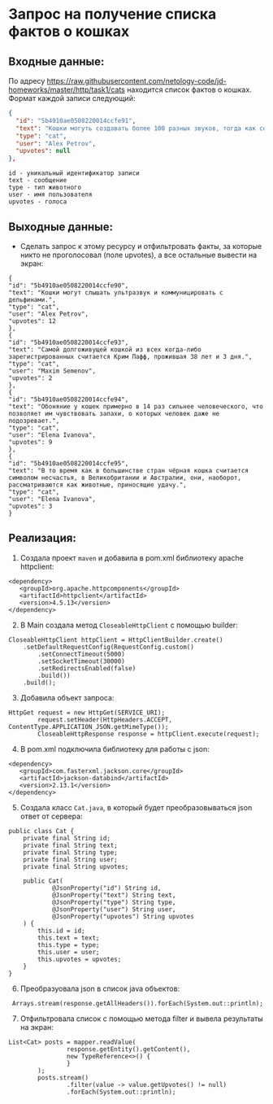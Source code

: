# Запрос на получение списка фактов о кошках

## Входные данные:
По адресу https://raw.githubusercontent.com/netology-code/jd-homeworks/master/http/task1/cats находится список фактов о кошках. 
Формат каждой записи следующий:
```json
{
  "id": "5b4910ae0508220014ccfe91",
  "text": "Кошки могуть создавать более 100 разных звуков, тогда как собаки только около 10.",
  "type": "cat",
  "user": "Alex Petrov",
  "upvotes": null
},
```
```text
id - уникальный идентификатор записи
text - сообщение
type - тип животного
user - имя пользователя
upvotes - голоса
```

## Выходные данные:
- Сделать запрос к этому ресурсу и отфильтровать факты, за которые никто не проголосовал (поле upvotes), а все остальные вывести на экран: 

```text
{
"id": "5b4910ae0508220014ccfe90",
"text": "Кошки могут слышать ультразвук и коммуницировать с дельфинами.",
"type": "cat",
"user": "Alex Petrov",
"upvotes": 12
},
{
"id": "5b4910ae0508220014ccfe93",
"text": "Самой долгоживущей кошкой из всех когда-либо зарегистрированных считается Крим Пафф, прожившая 38 лет и 3 дня.",
"type": "cat",
"user": "Maxim Semenov",
"upvotes": 2
},
{
"id": "5b4910ae0508220014ccfe94",
"text": "Обоняние у кошек примерно в 14 раз сильнее человеческого, что позволяет им чувствовать запахи, о которых человек даже не подозревает.",
"type": "cat",
"user": "Elena Ivanova",
"upvotes": 9
},
{
"id": "5b4910ae0508220014ccfe95",
"text": "В то время как в большинстве стран чёрная кошка считается символом несчастья, в Великобритании и Австралии, они, наоборот, рассматриваются как животные, приносящие удачу.",
"type": "cat",
"user": "Elena Ivanova",
"upvotes": 3
}
```

## Реализация:
1. Создала проект `maven` и добавила в pom.xml библиотеку apache httpclient:
```text
<dependency>
   <groupId>org.apache.httpcomponents</groupId>
   <artifactId>httpclient</artifactId>
   <version>4.5.13</version>
</dependency>
```
2. В Main создала метод  `CloseableHttpClient` с помощью builder:
```text
CloseableHttpClient httpClient = HttpClientBuilder.create()
    .setDefaultRequestConfig(RequestConfig.custom()
        .setConnectTimeout(5000)    
        .setSocketTimeout(30000)    
        .setRedirectsEnabled(false) 
        .build())
    .build();
```
3. Добавила объект запроса: 
```text
HttpGet request = new HttpGet(SERVICE_URI);
        request.setHeader(HttpHeaders.ACCEPT, ContentType.APPLICATION_JSON.getMimeType());
        CloseableHttpResponse response = httpClient.execute(request);
```
4. В pom.xml подключила библиотеку для работы с json:
```text
<dependency>
   <groupId>com.fasterxml.jackson.core</groupId>
   <artifactId>jackson-databind</artifactId>
   <version>2.13.1</version>
</dependency>
```
5. Создала класс `Cat.java`, в который будет преобразовываться json ответ от сервера:
```text
public class Cat {
    private final String id;
    private final String text;
    private final String type;
    private final String user;
    private final String upvotes;

    public Cat(
            @JsonProperty("id") String id,
            @JsonProperty("text") String text,
            @JsonProperty("type") String type,
            @JsonProperty("user") String user,
            @JsonProperty("upvotes") String upvotes
    ) {
        this.id = id;
        this.text = text;
        this.type = type;
        this.user = user;
        this.upvotes = upvotes;
    }
}
```

6. Преобразуовала json в список java объектов:
```text
 Arrays.stream(response.getAllHeaders()).forEach(System.out::println);
```

7. Отфильтровала список с помощью метода filter и вывела результаты на экран:
```text
List<Cat> posts = mapper.readValue(
                response.getEntity().getContent(),
                new TypeReference<>() {
                }
        );
        posts.stream()
                .filter(value -> value.getUpvotes() != null)
                .forEach(System.out::println);
```
